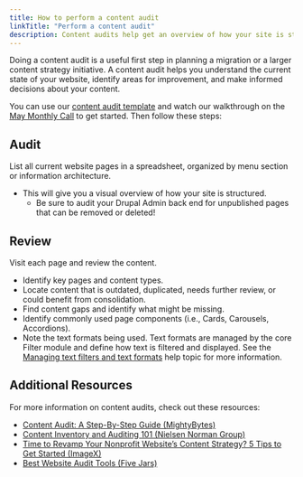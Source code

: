 ```yaml
---
title: How to perform a content audit
linkTitle: "Perform a content audit"
description: Content audits help get an overview of how your site is structured and can assist with migrations, SEO analysis, and more.
---
```


Doing a content audit is a useful first step in planning a migration or a larger content strategy initiative. A content audit helps you understand the current state of your website, identify areas for improvement, and make informed decisions about your content.

You can use our [content audit template](https://docs.google.com/spreadsheets/d/1kP4JuXEKP6SFZHzqkUmv1KoTGECFOYaTPzgOc0Lyo-c/edit#gid=0) and watch our walkthrough on the [May Monthly Call](https://youtu.be/Dtaeo9Mf6Ac?t=251) to get started. Then follow these steps:

## Audit

List all current website pages in a spreadsheet, organized by menu section or information architecture.

-   This will give you a visual overview of how your site is structured.
    -   Be sure to audit your Drupal Admin back end for unpublished pages that can be removed or deleted!

## Review

Visit each page and review the content.

-   Identify key pages and content types.
-   Locate content that is outdated, duplicated, needs further review, or could benefit from consolidation.
-   Find content gaps and identify what might be missing.
-   Identify commonly used page components (i.e., Cards, Carousels, Accordions).
-   Note the text formats being used. Text formats are managed by the core Filter module and define how text is filtered and displayed. See the [Managing text filters and text formats](core.content_structure) help topic for more information.

## Additional Resources

For more information on content audits, check out these resources:

-   [Content Audit: A Step-By-Step Guide (MightyBytes)](https://www.mightybytes.com/blog/how-to-run-a-content-audit/)
-   [Content Inventory and Auditing 101 (Nielsen Norman Group)](https://www.nngroup.com/articles/content-audits/)
-   [Time to Revamp Your Nonprofit Website’s Content Strategy? 5 Tips to Get Started (ImageX)](https://imagexmedia.com/blog/5-tips-non-profit-content-strategy)
-   [Best Website Audit Tools (Five Jars)](https://fivejars.com/blog/best-website-audit-tools)
